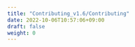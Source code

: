 ```yaml
---
title: "Contributing_v1.6/Contributing"
date: 2022-10-06T10:57:06+09:00
draft: false
weight: 0
---
```


